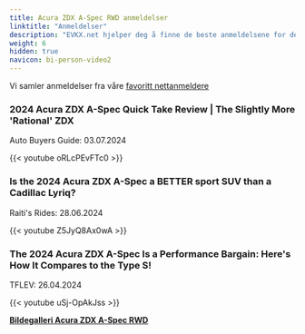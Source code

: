 ```yaml
---
title: Acura ZDX A-Spec RWD anmeldelser
linktitle: "Anmeldelser"
description: "EVKX.net hjelper deg å finne de beste anmeldelsene for denne modellen."
weight: 6
hidden: true
navicon: bi-person-video2
---
```

Vi samler anmeldelser fra våre [favoritt nettanmeldere](../../../../../guides/evreviewers/)

<div class="container text-center shadow p-2 pe-4 mb-5 bg-body-tertiary rounded border">
<h3>2024 Acura ZDX A-Spec Quick Take Review | The Slightly More 'Rational' ZDX</h3>
<p>Auto Buyers Guide: 03.07.2024</p>

{{< youtube oRLcPEvFTc0 >}}

</div>
<div class="container text-center shadow p-2 pe-4 mb-5 bg-body-tertiary rounded border">
<h3>Is the 2024 Acura ZDX A-Spec a BETTER sport SUV than a Cadillac Lyriq?</h3>
<p>Raiti's Rides: 28.06.2024</p>

{{< youtube Z5JyQ8Ax0wA >}}

</div>
<div class="container text-center shadow p-2 pe-4 mb-5 bg-body-tertiary rounded border">
<h3>The 2024 Acura ZDX A-Spec Is a Performance Bargain: Here's How It Compares to the Type S!</h3>
<p>TFLEV: 26.04.2024</p>

{{< youtube uSj-OpAkJss >}}

</div>
<div class="mt-3 mb-3">
<a href="../gallery/" class="text-decoration-none text-black">
<strong><i class="bi-arrow-left"></i>Bildegalleri  </strong>
</a>
<a href="../" class="text-decoration-none text-black float-end">
<strong>Acura ZDX A-Spec RWD <i class="bi-arrow-right"></i></strong>
</a>
</div>
